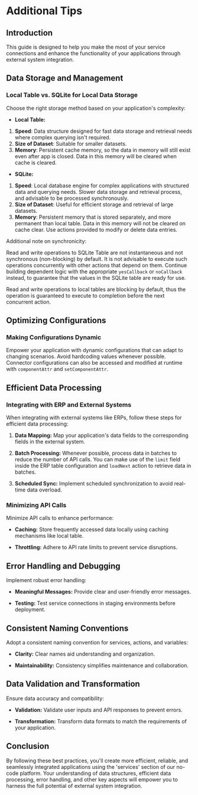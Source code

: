 # Additional Tips

<!-- ## Table of Contents

1. [Introduction](#introduction)
2. [Understanding Data Structures](#understanding-data-structures)
   - [Local Table vs. SQLite Table](#local-table-vs-sqlite-table)
3. [Data Storage and Management](#data-storage-and-management)
   - [Local Table vs. SQLite for Data Storage](#localtable-vs-sqlite-for-data-storage)
4. [Optimizing Configurations](#optimizing-configurations)
   - [Making Configurations Dynamic](#making-configurations-dynamic)
5. [Efficient Data Processing](#efficient-data-processing)
   - [Integrating with ERP and External Systems](#integrating-with-erp-and-external-systems)
   - [Minimizing API Calls](#minimizing-api-calls)
6. [Error Handling and Debugging](#error-handling-and-debugging)
7. [Consistent Naming Conventions](#consistent-naming-conventions)
8. [Memory Caching and Storage](#memory-caching-and-storage)
   - [Choosing Between Local Table and Memory Caching](#choosing-between-localtable-and-memory-caching)
9. [Data Validation and Transformation](#data-validation-and-transformation)
10. [Conclusion](#conclusion) -->

## Introduction
This guide is designed to help you make the most of your service connections and enhance the functionality of your applications through external system integration.

<!-- ## Understanding Data Structures

### Local Table vs. SQLite Table

Both local tables and SQLite tables serve distinct purposes in your application:

- **Local Table:** A local table is an internal data structure that facilitates efficient data management within your application. It's ideal for storing and manipulating data specific to your app, without requiring external integration. You can easily edit data in a local table using relevant actions.

- **SQLite Table:** An SQLite table represents an external data source and is used to integrate and interact with SQLite databases. It's read-only, meaning you can't edit data directly within it. Instead, you can perform various actions and functions related to SQLite to query, insert, update, and delete data.

In summary, local tables are for internal data management, while SQLite tables are for integrating with external databases. -->

## Data Storage and Management

### Local Table vs. SQLite for Local Data Storage

Choose the right storage method based on your application's complexity:

- **Local Table:** 
1. **Speed**: Data structure designed for fast data storage and retrieval needs where complex querying isn't required.
2. **Size of Dataset**: Suitable for smaller datasets. 
3. **Memory**: Persistent cache memory, so the data in memory will still exist even after app is closed. Data in this memory will be cleared when cache is cleared.

- **SQLite:** 
1. **Speed**: Local database engine for complex applications with structured data and querying needs. Slower data storage and retrieval process, and advisable to be processed synchronously.
2. **Size of Dataset**: Useful for efficient storage and retrieval of large datasets. 
3. **Memory**: Persistent memory that is stored separately, and more permanent than local table. Data in this memory will not be cleared on cache clear. Use actions provided to modify or delete data entries.

Additional note on synchronicity: 

Read and write operations to SQLite Table are not instantaneous and not synchronous (non-blocking) by default. It is not advisable to execute such operations concurrently with other actions that depend on them. Continue building dependent logic with the appropriate `yesCallback` or `noCallback` instead, to guarantee that the values in the SQLite table are ready for use.

Read and write operations to local tables are blocking by default, thus the operation is guaranteed to execute to completion before the next concurrent action.

## Optimizing Configurations

### Making Configurations Dynamic

Empower your application with dynamic configurations that can adapt to changing scenarios. Avoid hardcoding values whenever possible. Connector configurations can also be accessed and modified at runtime with `componentAttr` and `setComponentAttr`.
<!-- Instead, use variables or settings that can be easily adjusted without altering the entire configuration.  -->


## Efficient Data Processing

### Integrating with ERP and External Systems

When integrating with external systems like ERPs, follow these steps for efficient data processing:

1. **Data Mapping:** Map your application's data fields to the corresponding fields in the external system.

2. **Batch Processing:** Whenever possible, process data in batches to reduce the number of API calls. You can make use of the `limit` field inside the ERP table configuration and `loadNext` action to retrieve data in batches.

3. **Scheduled Sync:** Implement scheduled synchronization to avoid real-time data overload.

### Minimizing API Calls

Minimize API calls to enhance performance:

- **Caching:** Store frequently accessed data locally using caching mechanisms like local table.

- **Throttling:** Adhere to API rate limits to prevent service disruptions.

## Error Handling and Debugging

Implement robust error handling:

- **Meaningful Messages:** Provide clear and user-friendly error messages.

- **Testing:** Test service connections in staging environments before deployment.

<!-- - **Debugging Tools:** Utilize debugging tools and logs to identify and resolve issues effectively. -->

## Consistent Naming Conventions

Adopt a consistent naming convention for services, actions, and variables:

- **Clarity:** Clear names aid understanding and organization.

- **Maintainability:** Consistency simplifies maintenance and collaboration.

<!-- ## Memory Caching and Storage

### Choosing Between Local Storage and Memory Caching

- **Local Storage:** Ideal for small, simple data storage without complex querying needs.

- **Memory Caching:** Use for frequently accessed data to reduce API calls and enhance performance. -->

## Data Validation and Transformation

Ensure data accuracy and compatibility:

- **Validation:** Validate user inputs and API responses to prevent errors.

- **Transformation:** Transform data formats to match the requirements of your application.

## Conclusion

By following these best practices, you'll create more efficient, reliable, and seamlessly integrated applications using the 'services' section of our no-code platform. Your understanding of data structures, efficient data processing, error handling, and other key aspects will empower you to harness the full potential of external system integration.
